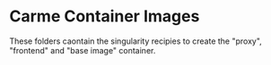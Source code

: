 # Carme Container Images

These folders caontain the singularity recipies to create the "proxy", "frontend" and "base image" container.
